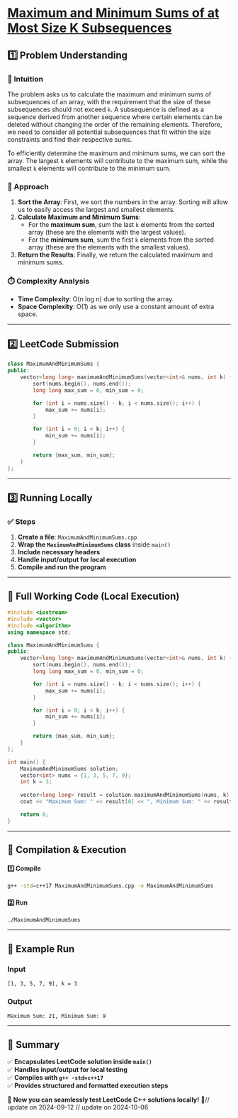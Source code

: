 # **[Maximum and Minimum Sums of at Most Size K Subsequences](https://leetcode.com/problems/maximum-and-minimum-sums-of-at-most-size-k-subsequences/description/)**  

## **1️⃣ Problem Understanding**  
### **📌 Intuition**  
The problem asks us to calculate the maximum and minimum sums of subsequences of an array, with the requirement that the size of these subsequences should not exceed `k`. A subsequence is defined as a sequence derived from another sequence where certain elements can be deleted without changing the order of the remaining elements. Therefore, we need to consider all potential subsequences that fit within the size constraints and find their respective sums. 

To efficiently determine the maximum and minimum sums, we can sort the array. The largest `k` elements will contribute to the maximum sum, while the smallest `k` elements will contribute to the minimum sum.

### **🚀 Approach**  
1. **Sort the Array**: First, we sort the numbers in the array. Sorting will allow us to easily access the largest and smallest elements.
2. **Calculate Maximum and Minimum Sums**:
   - For the **maximum sum**, sum the last `k` elements from the sorted array (these are the elements with the largest values).
   - For the **minimum sum**, sum the first `k` elements from the sorted array (these are the elements with the smallest values).
3. **Return the Results**: Finally, we return the calculated maximum and minimum sums.

### **⏱️ Complexity Analysis**  
- **Time Complexity**: O(n log n) due to sorting the array.  
- **Space Complexity**: O(1) as we only use a constant amount of extra space.

---  

## **2️⃣ LeetCode Submission**  
```cpp
class MaximumAndMinimumSums {
public:
    vector<long long> maximumAndMinimumSums(vector<int>& nums, int k) {
        sort(nums.begin(), nums.end());
        long long max_sum = 0, min_sum = 0;

        for (int i = nums.size() - k; i < nums.size(); i++) {
            max_sum += nums[i];
        }

        for (int i = 0; i < k; i++) {
            min_sum += nums[i];
        }

        return {max_sum, min_sum};
    }
};
```  

---  

## **3️⃣ Running Locally**  
### **✅ Steps**  
1. **Create a file**: `MaximumAndMinimumSums.cpp`  
2. **Wrap the `MaximumAndMinimumSums` class** inside `main()`  
3. **Include necessary headers**  
4. **Handle input/output for local execution**  
5. **Compile and run the program**  

---  

## **📝 Full Working Code (Local Execution)**  
```cpp
#include <iostream>
#include <vector>
#include <algorithm>
using namespace std;

class MaximumAndMinimumSums {
public:
    vector<long long> maximumAndMinimumSums(vector<int>& nums, int k) {
        sort(nums.begin(), nums.end());
        long long max_sum = 0, min_sum = 0;

        for (int i = nums.size() - k; i < nums.size(); i++) {
            max_sum += nums[i];
        }

        for (int i = 0; i < k; i++) {
            min_sum += nums[i];
        }

        return {max_sum, min_sum};
    }
};

int main() {
    MaximumAndMinimumSums solution;
    vector<int> nums = {1, 3, 5, 7, 9};
    int k = 3;
    
    vector<long long> result = solution.maximumAndMinimumSums(nums, k);
    cout << "Maximum Sum: " << result[0] << ", Minimum Sum: " << result[1] << endl;

    return 0;
}
```  

---  

## **🔧 Compilation & Execution**  
#### **1️⃣ Compile**  
```bash
g++ -std=c++17 MaximumAndMinimumSums.cpp -o MaximumAndMinimumSums
```  

#### **2️⃣ Run**  
```bash
./MaximumAndMinimumSums
```  

---  

## **🎯 Example Run**  
### **Input**  
```
[1, 3, 5, 7, 9], k = 3
```  
### **Output**  
```
Maximum Sum: 21, Minimum Sum: 9
```  

---  

## **📌 Summary**  
✅ **Encapsulates LeetCode solution inside `main()`**  
✅ **Handles input/output for local testing**  
✅ **Compiles with `g++ -std=c++17`**  
✅ **Provides structured and formatted execution steps**  

🚀 **Now you can seamlessly test LeetCode C++ solutions locally!** 🚀// update on 2024-09-12
// update on 2024-10-06
